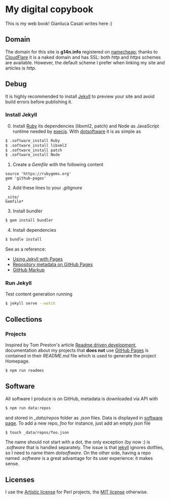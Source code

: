 
# My digital copybook

This is my web book! Gianluca Casati writes here :)

## Domain

The domain for this site is **g14n.info** registered on [namecheap](https://www.namecheap.com);
thanks to [CloudFlare](https://www.cloudflare.com/) it is a naked domain and has SSL: both *http* and *https* schemes are available.
However, the default scheme I prefer when linking my site and articles is *http*.

## Debug

It is highly recommended to install [Jekyll][3] to preview your site and avoid build errors before publishing it.

### Install Jekyll

0. Install [Ruby](https://www.ruby-lang.org) its dependencies (libxml2, patch) and Node as JavaScript runtime needed by [execjs](https://github.com/rails/execjs).
With [dotsoftware](http://g14n.info/dotsoftware/) it is as simple as

```bash
$ .software_install Ruby
$ .software_install libxml2
$ .software_install patch
$ .software_install Node
```

1. Create a *Gemfile* with the following content

```
source 'https://rubygems.org'
gem 'github-pages'
```

2. Add these lines to your *.gitignore*

```
_site/
Gemfile*
```

3. Install bundler

```bash
$ gem install bundler
```

4. Install dependencies

```bash
$ bundle install
```

See as a reference:
* [Using Jekyll with Pages](https://help.github.com/articles/using-jekyll-with-pages)
* [Repository metadata on GitHub Pages](https://help.github.com/articles/repository-metadata-on-github-pages/)
* [GitHub Markup](https://github.com/github/markup)

### Run Jekyll

Test content generation running

```bash
$ jekyll serve --watch
```

## Collections

### Projects

Inspired by Tom Preston's article [Readme driven development](http://tom.preston-werner.com/2010/08/23/readme-driven-development.html),
documentation about my projects that **does not** use [GitHub Pages][4] is contained in their *README.md* file which is used to generate the project Homepage.

```bash
$ npm run readmes
```

## Software

All software I produce is on GitHub, metadata is downloaded via API with

```bash
$ npm run data:repos
```

and stored in *_data/repos* folder as *.json* files. Data is displayed in [software page](http://g14n.info/software).
To add a new repo, *foo* for instance, just add an empty *json* file

```bash
$ touch _data/repos/foo.json
```

The name should not start with a dot, the only exception (by now :) is *.software* that is handled separately. The issue is that [jekyll][3] ignores dotfiles, so I need to name them *dotsoftware*. On the other side, having a repo named *.software* is a great advantage for its user experience: it makes sense.

## Licenses

I use the [Artistic license](http://g14n.info/artistic-license) for Perl projects, the [MIT license](http://g14n.info/mit-license) otherwise.

  [2]: http://kramdown.gettalong.com "kramdown"
  [3]: http://jekyllrb.com "Jekyll"
  [4]: https://pages.github.com "GitHub Pages"

